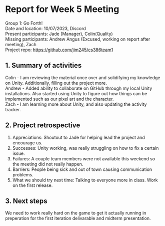 # Report for Week 5 Meeting
Group 1: Go Forth! <br>
Date and location: 10/07/2023, Discord <br>
Present participants: Jade (Manager), Colin(Quality) <br>
Missing participants: Andrew Angus (Excused, working on report after meeting), Zach <br>
Project repo: https://github.com/jim245/cs386team1 <br>

## 1. Summary of activities
Colin - I am reviewing the material once over and solidifying my knowledge on Unity. Additionally, filling out the project more. <br>
Andrew - Added ability to collaborate on GitHub through my local Unity installations. Also started using Unity to figure out how things can be implemented such as our pixel art and the character. <br>
Zach - I am learning more about Unity, and also updating the activity tracker. <br>

## 2. Project retrospective
  1. Appreciations: Shoutout to Jade for helping lead the project and encourage us. <br>
  2. Successes: Unity working, was really struggling on how to fix a certain issue. <br>
  3. Failures: A couple team members were not available this weekend so the meeting did not really happen. <br>
  4. Barriers: People being sick and out of town causing communication problems. <br>
  5. What we should try next time: Talking to everyone more in class. Work on the first release. <br>

## 3. Next steps
We need to work really hard on the game to get it actually running in preperation for the first iteration delivarable and midterm presentation. 
